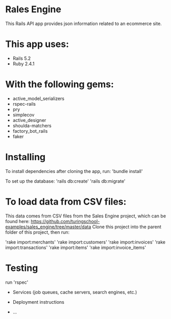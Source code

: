 # Rales Engine

This Rails API app provides json information related to an ecommerce site. 

# This app uses:
* Rails 5.2
* Ruby 2.4.1

# With the following gems:
* active_model_serializers
* rspec-rails
* pry
* simplecov
* active_designer
* shoulda-matchers
* factory_bot_rails
* faker

# Installing
To install dependencies after cloning the app, run:
'bundle install'

To set up the database:
'rails db:create'
'rails db:migrate'

# To load data from CSV files:
This data comes from CSV files from the Sales Engine project, which can be found here: https://github.com/turingschool-examples/sales_engine/tree/master/data
Clone this project into the parent folder of this project, then run:

'rake import:merchants'
'rake import:customers'
'rake import:invoices'
'rake import:transactions'
'rake import:items'
'rake import:invoice_items'

# Testing

run 'rspec'

* Services (job queues, cache servers, search engines, etc.)

* Deployment instructions

* ...
